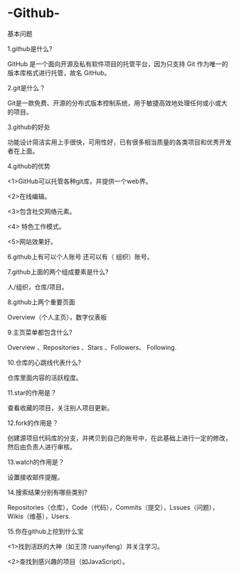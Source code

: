 # -Github-
基本问题

1.github是什么?
   
  GitHub 是一个面向开源及私有软件项目的托管平台，因为只支持 Git 作为唯一的版本库格式进行托管，故名 GitHub。

2.git是什么？

  Git是一款免费、开源的分布式版本控制系统，用于敏捷高效地处理任何或小或大的项目。

3.github的好处

  功能设计简洁实用上手很快，可用性好，已有很多相当质量的各类项目和优秀开发者在上面。
  
4.github的优势

  <1>GitHub可以托管各种git库，并提供一个web界。

  <2>在线编辑。

  <3>包含社交网络元素。

  <4> 特色工作模式。

  <5>网站效果好。





6.github上有可以个人账号 还可以有（ 组织）账号。


7.github上面的两个组成要素是什么?

  人/组织，仓库/项目。


8.github上两个重要页面

  Overview（个人主页），数字仪表板
  

9.主页菜单都包含什么?

  Overview 、Repositories 、Stars 、Followers、 Following.


10.仓库的心跳线代表什么?
   
   仓库里面内容的活跃程度。


11.star的作用是？
 
   查看收藏的项目，关注别人项目更新。


12.fork的作用是？

   创建源项目代码库的分支，并拷贝到自己的账号中，在此基础上进行一定的修改，然后由负责人进行审核。


13.watch的作用是？

 设置接收邮件提醒。


14.搜索结果分别有哪些类别?

Repositories（仓库），Code（代码），Commits（提交），Lssues（问题），Wikis（维基），Users.


15.你在github上挖到什么宝


<1>找到活跃的大神（如王顶 ruanyifeng）并关注学习。

<2>查找到感兴趣的项目（如JavaScript）。
